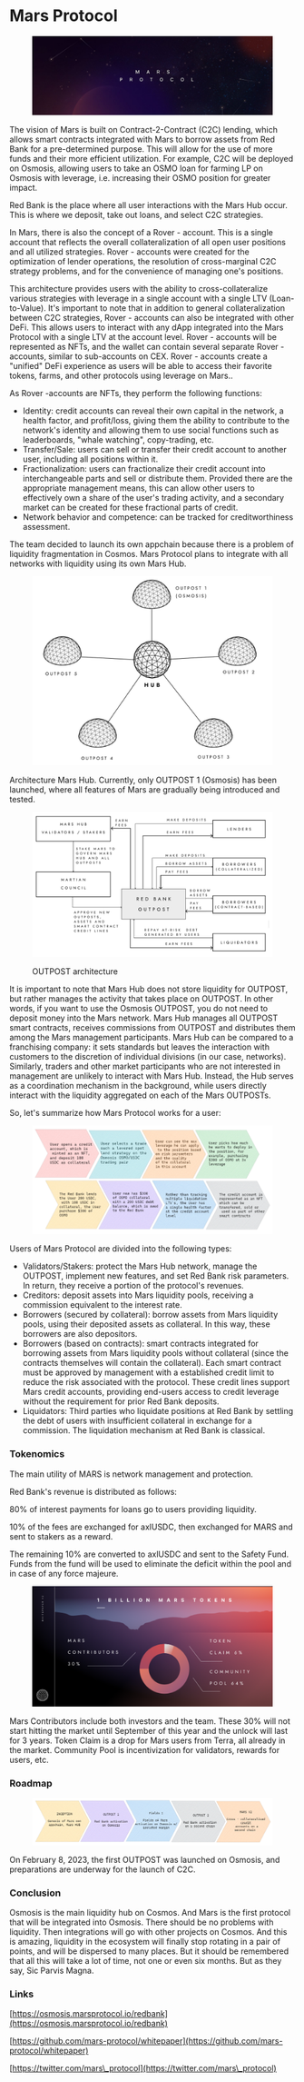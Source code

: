 # Mars Protocol

<figure><img src="../.gitbook/assets/image (14).png" alt=""><figcaption></figcaption></figure>

The vision of Mars is built on Contract-2-Contract (C2C) lending, which allows smart contracts integrated with Mars to borrow assets from Red Bank for a pre-determined purpose. This will allow for the use of more funds and their more efficient utilization. For example, C2C will be deployed on Osmosis, allowing users to take an OSMO loan for farming LP on Osmosis with leverage, i.e. increasing their OSMO position for greater impact.

Red Bank is the place where all user interactions with the Mars Hub occur. This is where we deposit, take out loans, and select C2C strategies.

In Mars, there is also the concept of a Rover - account. This is a single account that reflects the overall collateralization of all open user positions and all utilized strategies. Rover - accounts were created for the optimization of lender operations, the resolution of cross-marginal C2C strategy problems, and for the convenience of managing one's positions.

This architecture provides users with the ability to cross-collateralize various strategies with leverage in a single account with a single LTV (Loan-to-Value). It's important to note that in addition to general collateralization between C2C strategies, Rover - accounts can also be integrated with other DeFi. This allows users to interact with any dApp integrated into the Mars Protocol with a single LTV at the account level. Rover - accounts will be represented as NFTs, and the wallet can contain several separate Rover -accounts, similar to sub-accounts on CEX. Rover - accounts create a "unified" DeFi experience as users will be able to access their favorite tokens, farms, and other protocols using leverage on Mars..

As Rover -accounts are NFTs, they perform the following functions:

* Identity: credit accounts can reveal their own capital in the network, a health factor, and profit/loss, giving them the ability to contribute to the network's identity and allowing them to use social functions such as leaderboards, "whale watching", copy-trading, etc.
* Transfer/Sale: users can sell or transfer their credit account to another user, including all positions within it.
* Fractionalization: users can fractionalize their credit account into interchangeable parts and sell or distribute them. Provided there are the appropriate management means, this can allow other users to effectively own a share of the user's trading activity, and a secondary market can be created for these fractional parts of credit.
* Network behavior and competence: can be tracked for creditworthiness assessment.

The team decided to launch its own appchain because there is a problem of liquidity fragmentation in Cosmos. Mars Protocol plans to integrate with all networks with liquidity using its own Mars Hub.

<figure><img src="../.gitbook/assets/image (16).png" alt=""><figcaption></figcaption></figure>

Architecture Mars Hub. Currently, only OUTPOST 1 (Osmosis) has been launched, where all features of Mars are gradually being introduced and tested.

<figure><img src="../.gitbook/assets/image (8) (1).png" alt=""><figcaption><p>OUTPOST architecture</p></figcaption></figure>

It is important to note that Mars Hub does not store liquidity for OUTPOST, but rather manages the activity that takes place on OUTPOST. In other words, if you want to use the Osmosis OUTPOST, you do not need to deposit money into the Mars network. Mars Hub manages all OUTPOST smart contracts, receives commissions from OUTPOST and distributes them among the Mars management participants. Mars Hub can be compared to a franchising company: it sets standards but leaves the interaction with customers to the discretion of individual divisions (in our case, networks). Similarly, traders and other market participants who are not interested in management are unlikely to interact with Mars Hub. Instead, the Hub serves as a coordination mechanism in the background, while users directly interact with the liquidity aggregated on each of the Mars OUTPOSTs.

So, let's summarize how Mars Protocol works for a user:

<figure><img src="../.gitbook/assets/image (1).png" alt=""><figcaption></figcaption></figure>

Users of Mars Protocol are divided into the following types:

* Validators/Stakers: protect the Mars Hub network, manage the OUTPOST, implement new features, and set Red Bank risk parameters. In return, they receive a portion of the protocol's revenues.
* Creditors: deposit assets into Mars liquidity pools, receiving a commission equivalent to the interest rate.
* Borrowers (secured by collateral): borrow assets from Mars liquidity pools, using their deposited assets as collateral. In this way, these borrowers are also depositors.
* Borrowers (based on contracts): smart contracts integrated for borrowing assets from Mars liquidity pools without collateral (since the contracts themselves will contain the collateral). Each smart contract must be approved by management with a established credit limit to reduce the risk associated with the protocol. These credit lines support Mars credit accounts, providing end-users access to credit leverage without the requirement for prior Red Bank deposits.
* Liquidators: Third parties who liquidate positions at Red Bank by settling the debt of users with insufficient collateral in exchange for a commission. The liquidation mechanism at Red Bank is classical.

### Tokenomics <a href="#c5cw" id="c5cw"></a>

The main utility of MARS is network management and protection.

Red Bank's revenue is distributed as follows:

80% of interest payments for loans go to users providing liquidity.

10% of the fees are exchanged for axlUSDC, then exchanged for MARS and sent to stakers as a reward.

The remaining 10% are converted to axlUSDC and sent to the Safety Fund. Funds from the fund will be used to eliminate the deficit within the pool and in case of any force majeure.

<figure><img src="../.gitbook/assets/image (17).png" alt=""><figcaption></figcaption></figure>

Mars Contributors include both investors and the team. These 30% will not start hitting the market until September of this year and the unlock will last for 3 years. Token Claim is a drop for Mars users from Terra, all already in the market. Community Pool is incentivization for validators, rewards for users, etc.

### Roadmap <a href="#z5et" id="z5et"></a>

<figure><img src="../.gitbook/assets/image (6) (4).png" alt=""><figcaption></figcaption></figure>

On February 8, 2023, the first OUTPOST was launched on Osmosis, and preparations are underway for the launch of C2C.

### Conclusion <a href="#hae9" id="hae9"></a>

Osmosis is the main liquidity hub on Cosmos. And Mars is the first protocol that will be integrated into Osmosis. There should be no problems with liquidity. Then integrations will go with other projects on Cosmos. And this is amazing, liquidity in the ecosystem will finally stop rotating in a pair of points, and will be dispersed to many places. But it should be remembered that all this will take a lot of time, not one or even six months. But as they say, Sic Parvis Magna.

### Links <a href="#r5ev" id="r5ev"></a>

​[https://osmosis.marsprotocol.io/redbank](https://osmosis.marsprotocol.io/redbank)​

​[https://github.com/mars-protocol/whitepaper](https://github.com/mars-protocol/whitepaper)​

​[https://twitter.com/mars\_protocol](https://twitter.com/mars\_protocol)
